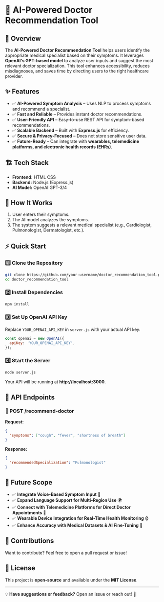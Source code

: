 # 🏥 AI-Powered Doctor Recommendation Tool

## 📌 Overview
The **AI-Powered Doctor Recommendation Tool** helps users identify the appropriate medical specialist based on their symptoms. It leverages **OpenAI's GPT-based model** to analyze user inputs and suggest the most relevant doctor specialization. This tool enhances accessibility, reduces misdiagnoses, and saves time by directing users to the right healthcare provider.

## ✨ Features
- ✅ **AI-Powered Symptom Analysis** – Uses NLP to process symptoms and recommend a specialist.
- ✅ **Fast and Reliable** – Provides instant doctor recommendations.
- ✅ **User-Friendly API** – Easy-to-use REST API for symptom-based recommendations.
- ✅ **Scalable Backend** – Built with **Express.js** for efficiency.
- ✅ **Secure & Privacy-Focused** – Does not store sensitive user data.
- ✅ **Future-Ready** – Can integrate with **wearables, telemedicine platforms, and electronic health records (EHRs)**.

## 🏗️ Tech Stack
- **Frontend:** HTML CSS
- **Backend:** Node.js (Express.js)
- **AI Model:** OpenAI GPT-3/4


## 🚀 How It Works
1. User enters their symptoms.
2. The AI model analyzes the symptoms.
3. The system suggests a relevant medical specialist (e.g., Cardiologist, Pulmonologist, Dermatologist, etc.).

## ⚡ Quick Start
### 1️⃣ Clone the Repository
```sh
git clone https://github.com/your-username/doctor_recommendation_tool.git
cd doctor_recommendation_tool
```

### 2️⃣ Install Dependencies
```sh
npm install
```

### 3️⃣ Set Up OpenAI API Key
Replace `YOUR_OPENAI_API_KEY` in `server.js` with your actual API key:
```js
const openai = new OpenAI({
  apiKey: 'YOUR_OPENAI_API_KEY',
});
```

### 4️⃣ Start the Server
```sh
node server.js
```
Your API will be running at **http://localhost:3000**.

## 📡 API Endpoints
### **🔹 POST /recommend-doctor**
**Request:**
```json
{
  "symptoms": ["cough", "fever", "shortness of breath"]
}
```
**Response:**
```json
{
  "recommendedSpecialization": "Pulmonologist"
}
```

## 🔮 Future Scope
- ✅ **Integrate Voice-Based Symptom Input** 📢
- ✅ **Expand Language Support for Multi-Region Use** 🌍
- ✅ **Connect with Telemedicine Platforms for Direct Doctor Appointments** 🏥
- ✅ **Wearable Device Integration for Real-Time Health Monitoring** ⌚
- ✅ **Enhance Accuracy with Medical Datasets & AI Fine-Tuning** 🧠

## 🙌 Contributions
Want to contribute? Feel free to open a pull request or issue!

## 📜 License
This project is **open-source** and available under the **MIT License**.

---
💡 **Have suggestions or feedback?** Open an issue or reach out! 🚀
